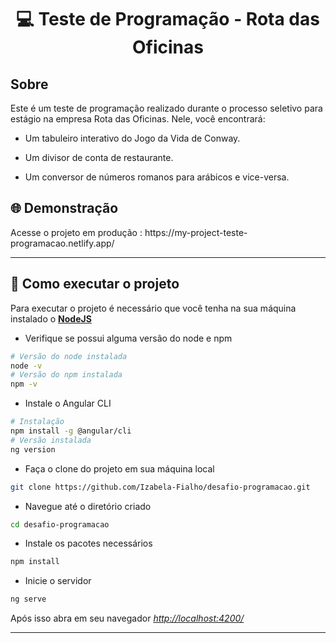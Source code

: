 <h1 align="center">  💻 Teste de Programação - Rota das Oficinas </h1>
<h2> Sobre </h2>
Este é um teste de programação realizado durante o processo seletivo para estágio na empresa Rota das Oficinas. Nele, você encontrará:

- Um tabuleiro interativo do Jogo da Vida de Conway.

- Um divisor de conta de restaurante.

- Um conversor de números romanos para arábicos e vice-versa.

<h2> 🌐 Demonstração</h2>
Acesse o projeto em produção : 
https://my-project-teste-programacao.netlify.app/


---

## 🔧 Como executar o projeto

Para executar o projeto é necessário que você tenha na sua máquina instalado o **[NodeJS](https://teste-rota-das-oficinas.vercel.app/Calculadora/index.html)**

 - Verifique se possui alguma versão do node e npm

```bash
# Versão do node instalada
node -v
# Versão do npm instalada
npm -v
```
- Instale o Angular CLI
```bash
# Instalação
npm install -g @angular/cli
# Versão instalada
ng version
```
- Faça o clone do projeto em sua máquina local
```bash
git clone https://github.com/Izabela-Fialho/desafio-programacao.git
```
- Navegue até o diretório criado
```bash
cd desafio-programacao
```
- Instale os pacotes necessários
```bash
npm install
```
- Inicie o servidor
```bash
ng serve
```
Após isso abra em seu navegador  *[http://localhost:4200/](http://localhost:4200/)*

---
